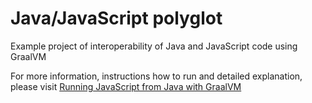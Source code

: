 # Java/JavaScript polyglot
Example project of interoperability of Java and JavaScript code using GraalVM

For more information, instructions how to run and detailed explanation, please visit [Running JavaScript from Java with GraalVM](https://amarszalek.net/blog/2018/06/08/running-javascript-from-java-graalvm)
